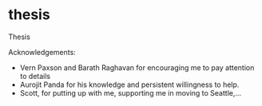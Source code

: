 # thesis
Thesis

Acknowledgements: 
  - Vern Paxson and Barath Raghavan for encouraging me to pay attention to details
  - Aurojit Panda for his knowledge and persistent willingness to help.
  - Scott, for putting up with me, supporting me in moving to Seattle,...
